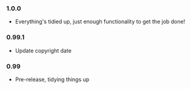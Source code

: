 ### 1.0.0
 * Everything's tidied up, just enough functionality to get the job done!

### 0.99.1
 * Update copyright date

### 0.99 
 * Pre-release, tidying things up
